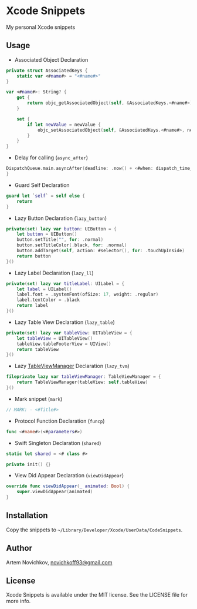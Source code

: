 # Xcode Snippets
My personal Xcode snippets
## Usage
- Associated Object Declaration
```swift
private struct AssociatedKeys {
    static var <#name#> = "<#name#>"
}

var <#name#>: String? {
    get {
        return objc_getAssociatedObject(self, &AssociatedKeys.<#name#>) as? String
    }

    set {
        if let newValue = newValue {
            objc_setAssociatedObject(self, &AssociatedKeys.<#name#>, newValue as String?, .OBJC_ASSOCIATION_RETAIN_NONATOMIC)
        }
    }
}
```
- Delay for calling (`async_after`)
```swift
DispatchQueue.main.asyncAfter(deadline: .now() + <#when: dispatch_time_t#>) {
}
```
- Guard Self Declaration
```swift
guard let `self` = self else {
    return
}
```
- Lazy Button Declaration (`lazy_button`)
```swift
private(set) lazy var button: UIButton = {
    let button = UIButton()
    button.setTitle("", for: .normal)
    button.setTitleColor(.black, for: .normal)
    button.addTarget(self, action: #selector(), for: .touchUpInside)
    return button
}()
```
- Lazy Label Declaration (`lazy_ll`)
```swift
private(set) lazy var titleLabel: UILabel = {
    let label = UILabel()
    label.font = .systemFont(ofSize: 17, weight: .regular)
    label.textColor = .black
    return label
}()
```
- Lazy Table View Declaration (`lazy_table`)
```swift
private(set) lazy var tableView: UITableView = {
    let tableView = UITableView()
    tableView.tableFooterView = UIView()
    return tableView
}()
```
- Lazy [TableViewManager](https://github.com/rosberry/TableViewTools) Declaration (`lazy_tvm`)
```swift
fileprivate lazy var tableViewManager: TableViewManager = {
    return TableViewManager(tableView: self.tableView)
}()
```
- Mark snippet (`mark`)
```swift
// MARK: - <#Title#>
```
- Protocol Function Declaration (`funcp`)
```swift
func <#name#>(<#parameters#>)
```
- Swift Singleton Declaration (`shared`)
```swift
static let shared = <# class #>

private init() {}
```
- View Did Appear Declaration (`viewDidAppear`)
```swift
override func viewDidAppear(_ animated: Bool) {
    super.viewDidAppear(animated)
}
```

## Installation

Copy the snippets to `~/Library/Developer/Xcode/UserData/CodeSnippets`.

## Author

Artem Novichkov, novichkoff93@gmail.com

## License

Xcode Snippets is available under the MIT license. See the LICENSE file for more info.
